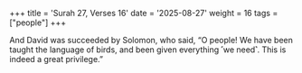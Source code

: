 +++
title = 'Surah 27, Verses 16'
date = '2025-08-27'
weight = 16
tags = ["people"]
+++

And David was succeeded by Solomon, who said, “O people! We have been taught the language of birds, and been given everything ˹we need˺. This is indeed a great privilege.”